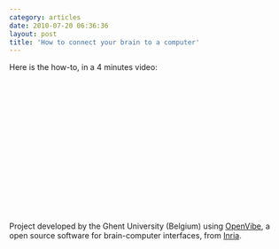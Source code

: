 ```yaml
---
category: articles
date: 2010-07-20 06:36:36
layout: post
title: 'How to connect your brain to a computer'
---
```


<p>Here is the how-to, in a 4 minutes video:</p><object width="400" height="225"><param name="allowfullscreen" value="true" /><param name="allowscriptaccess" value="always" /><param name="movie" value="http://vimeo.com/moogaloop.swf?clip_id=8841995&amp;server=vimeo.com&amp;show_title=1&amp;show_byline=1&amp;show_portrait=0&amp;color=&amp;fullscreen=1" /><embed src="http://vimeo.com/moogaloop.swf?clip_id=8841995&amp;server=vimeo.com&amp;show_title=1&amp;show_byline=1&amp;show_portrait=0&amp;color=&amp;fullscreen=1" type="application/x-shockwave-flash" allowfullscreen="true" allowscriptaccess="always" width="400" height="225" /></object><br /><br /><p>Project developed by the Ghent University (Belgium) using <a href="http://openvibe.inria.fr/">OpenVibe</a>, a open source software for brain-computer interfaces, from <a href="http://inria.fr/">Inria</a>.
